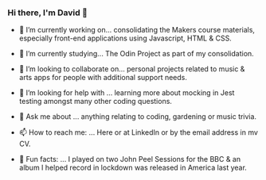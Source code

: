 ### Hi there, I'm David 👋

<!--
**david-ewan-campbell/david-ewan-campbell** is a ✨ _special_ ✨ repository because its `README.md` (this file) appears on your GitHub profile.

Here are some ideas to get you started:
-->

- 🔭  I’m currently working on... consolidating the Makers course materials, especially front-end applications using Javascript, HTML & CSS.

- 🌱  I’m currently studying... The Odin Project as part of my consolidation.

- 👯  I’m looking to collaborate on... personal projects related to music & arts apps for people with additional support needs.

- 🤔  I’m looking for help with ... learning more about mocking in Jest testing amongst many other coding questions.

- 💬  Ask me about ... anything relating to coding, gardening or music trivia.

- 📫  How to reach me: ... Here or at LinkedIn or by the email address in mv CV.

- 🎸  Fun facts: ... I played on two John Peel Sessions for the BBC
      & an album I helped record in lockdown was released in America last year.
